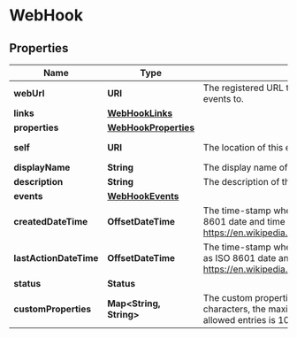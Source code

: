 

# WebHook


## Properties

| Name | Type | Description | Notes |
|------------ | ------------- | ------------- | -------------|
|**webUrl** | **URI** | The registered URL that will be used to send the POST requests for the registered events to. |  |
|**links** | [**WebHookLinks**](WebHookLinks.md) |  |  [optional] |
|**properties** | [**WebHookProperties**](WebHookProperties.md) |  |  [optional] |
|**self** | **URI** | The location of this entity. |  [optional] [readonly] |
|**displayName** | **String** | The display name of the object. |  |
|**description** | **String** | The description of the object. |  [optional] |
|**events** | [**WebHookEvents**](WebHookEvents.md) |  |  |
|**createdDateTime** | **OffsetDateTime** | The time-stamp when the object was created.  The time stamp is encoded as ISO 8601 date and time format  (\&quot;YYYY-MM-DDThh:mm:ssZ\&quot;, see https://en.wikipedia.org/wiki/ISO_8601#Combined_date_and_time_representations). |  [optional] [readonly] |
|**lastActionDateTime** | **OffsetDateTime** | The time-stamp when the current status was entered.  The time stamp is encoded as ISO 8601 date and time format  (\&quot;YYYY-MM-DDThh:mm:ssZ\&quot;, see https://en.wikipedia.org/wiki/ISO_8601#Combined_date_and_time_representations). |  [optional] [readonly] |
|**status** | **Status** |  |  [optional] |
|**customProperties** | **Map&lt;String, String&gt;** | The custom properties of this entity. The maximum allowed key length is 64 characters, the maximum  allowed value length is 256 characters and the count of allowed entries is 10. |  [optional] |



